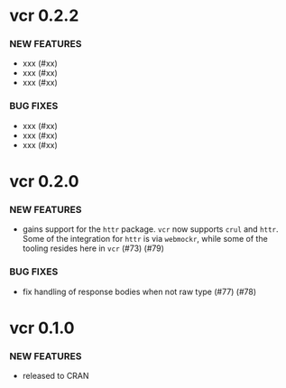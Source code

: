 vcr 0.2.2
=========

### NEW FEATURES

* xxx (#xx)
* xxx (#xx)
* xxx (#xx)

### BUG FIXES

* xxx (#xx)
* xxx (#xx)
* xxx (#xx)


vcr 0.2.0
=========

### NEW FEATURES

* gains support for the `httr` package. `vcr` now supports `crul` and `httr`. Some of the integration for `httr` is via `webmockr`, while some of the tooling resides here in `vcr`  (#73) (#79)

### BUG FIXES

* fix handling of response bodies when not raw type (#77) (#78)


vcr 0.1.0
=========

### NEW FEATURES

* released to CRAN
